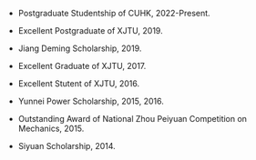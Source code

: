 - Postgraduate Studentship of CUHK, 2022-Present.

- Excellent Postgraduate of XJTU, 2019.

- Jiang Deming Scholarship, 2019.

- Excellent Graduate of XJTU, 2017.

- Excellent Stutent of XJTU, 2016.

- Yunnei Power Scholarship, 2015, 2016.

- Outstanding Award of National Zhou Peiyuan Competition on Mechanics, 2015.

- Siyuan Scholarship, 2014.
